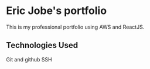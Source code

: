 # Eric Jobe's portfolio

This is my professional portfolio using AWS and ReactJS.

## Technologies Used

Git and github
SSH

